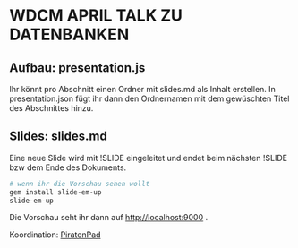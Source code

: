 # WDCM APRIL TALK ZU DATENBANKEN

## Aufbau: presentation.js
Ihr könnt pro Abschnitt einen Ordner mit slides.md als Inhalt erstellen.
In presentation.json fügt ihr dann den Ordnernamen mit dem gewüschten Titel des Abschnittes hinzu.

## Slides: slides.md
Eine neue Slide wird mit !SLIDE eingeleitet und endet beim nächsten !SLIDE bzw dem Ende des Dokuments.

```sh
# wenn ihr die Vorschau sehen wollt
gem install slide-em-up
slide-em-up
```

Die Vorschau seht ihr dann auf [http://localhost:9000](http://localhost:9000) .

Koordination: [PiratenPad](https://piratenpad.org/p/wdcmapril)
